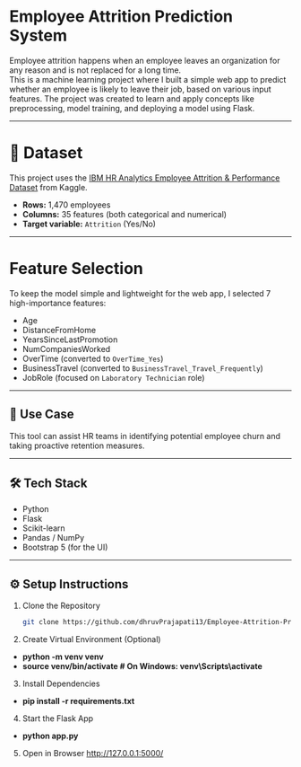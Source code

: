 # Employee Attrition Prediction System

Employee attrition happens when an employee leaves an organization for any reason and is not replaced for a long time.  
This is a machine learning project where I built a simple web app to predict whether an employee is likely to leave their job, based on various input features. The project was created to learn and apply concepts like preprocessing, model training, and deploying a model using Flask.

---

# 📁 Dataset

This project uses the [IBM HR Analytics Employee Attrition & Performance Dataset](https://www.kaggle.com/datasets/pavansubhasht/ibm-hr-analytics-attrition-dataset) from Kaggle.

- **Rows:** 1,470 employees  
- **Columns:** 35 features (both categorical and numerical)  
- **Target variable:** `Attrition` (Yes/No)

---

# Feature Selection

To keep the model simple and lightweight for the web app, I selected 7 high-importance features:

- Age  
- DistanceFromHome  
- YearsSinceLastPromotion  
- NumCompaniesWorked  
- OverTime (converted to `OverTime_Yes`)  
- BusinessTravel (converted to `BusinessTravel_Travel_Frequently`)  
- JobRole (focused on `Laboratory Technician` role)

---

## 💼 Use Case

This tool can assist HR teams in identifying potential employee churn and taking proactive retention measures.

---

## 🛠️ Tech Stack

- Python  
- Flask  
- Scikit-learn  
- Pandas / NumPy  
- Bootstrap 5 (for the UI)

---

## ⚙️ Setup Instructions

1. Clone the Repository
   ```bash
   git clone https://github.com/dhruvPrajapati13/Employee-Attrition-Prediction.git

2. Create Virtual Environment (Optional)
- **python -m venv venv**
- **source venv/bin/activate  # On Windows: venv\Scripts\activate**

3. Install Dependencies
- **pip install -r requirements.txt**

4. Start the Flask App
- **python app.py**

5. Open in Browser
http://127.0.0.1:5000/

